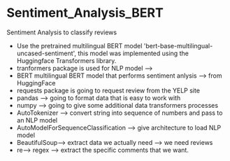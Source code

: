 # Sentiment_Analysis_BERT
Sentiment Analysis to classify reviews 
- Use the pretrained multilingual BERT model 'bert-base-multilingual-uncased-sentiment', this model was implemented using the Huggingface Transformers library.
- tranformers package is used for NLP model --> 
- BERT multilingual BERT model that performs sentiment anlysis --> from HuggingFace
- requests package is going to request review from the YELP site
- pandas --> going to format data that is easy to work with
- numpy --> going to give some additional data transformers processes
- AutoTokenizer --> convert string into sequence of numbers and pass to an NLP model
- AutoModelForSequenceClassification --> give architecture to load NLP model
- BeautifulSoup--> extract data we actually need --> we need reviews
- re--> regex --> extract the specific comments that we want.
